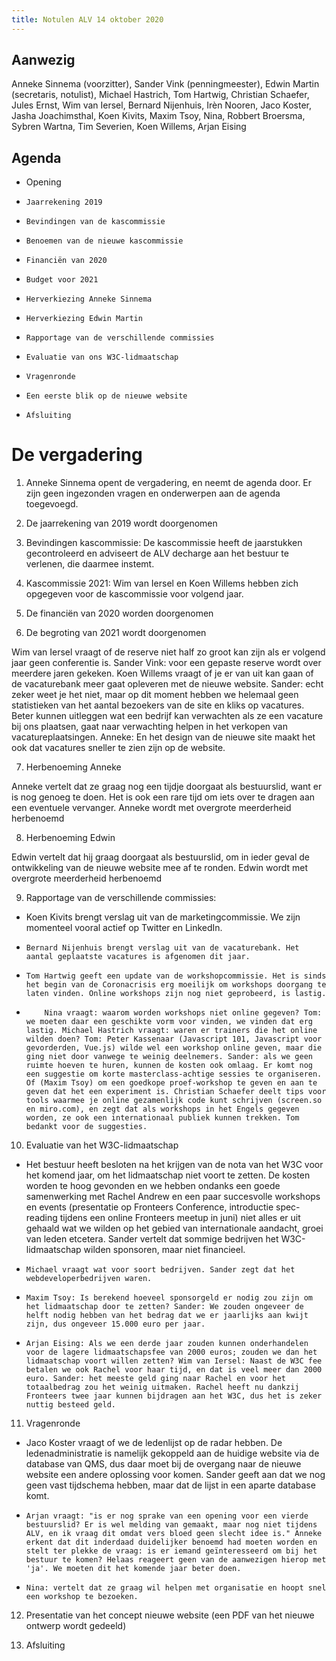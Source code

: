 ```yaml
---
title: Notulen ALV 14 oktober 2020
---
```


## Aanwezig

Anneke Sinnema (voorzitter), Sander Vink (penningmeester), Edwin Martin (secretaris, notulist), Michael Hastrich, Tom Hartwig, Christian Schaefer, Jules Ernst, Wim van Iersel, Bernard Nijenhuis, Irèn Nooren, Jaco Koster, Jasha Joachimsthal, Koen Kivits, Maxim Tsoy, Nina, Robbert Broersma, Sybren Wartna, Tim Severien, Koen Willems, Arjan Eising

## Agenda

- Opening
-     Jaarrekening 2019
-     Bevindingen van de kascommissie
-     Benoemen van de nieuwe kascommissie
-     Financiën van 2020
-     Budget voor 2021
-     Herverkiezing Anneke Sinnema
-     Herverkiezing Edwin Martin
-     Rapportage van de verschillende commissies
-     Evaluatie van ons W3C-lidmaatschap
-     Vragenronde
-     Een eerste blik op de nieuwe website
-     Afsluiting

# De vergadering

1. Anneke Sinnema opent de vergadering, en neemt de agenda door. Er zijn geen ingezonden vragen en onderwerpen aan de agenda toegevoegd.

2. De jaarrekening van 2019 wordt doorgenomen

3. Bevindingen kascommissie: De kascommissie heeft de jaarstukken gecontroleerd en adviseert de ALV decharge aan het bestuur te verlenen, die daarmee instemt.

4. Kascommissie 2021: Wim van Iersel en Koen Willems hebben zich opgegeven voor de kascommissie voor volgend jaar.

5. De financiën van 2020 worden doorgenomen

6. De begroting van 2021 wordt doorgenomen

Wim van Iersel vraagt of de reserve niet half zo groot kan zijn als er volgend jaar geen conferentie is. Sander Vink: voor een gepaste reserve wordt over meerdere jaren gekeken.
Koen Willems vraagt of je er van uit kan gaan of de vacaturebank meer gaat opleveren met de nieuwe website. Sander: echt zeker weet je het niet, maar op dit moment hebben we helemaal geen statistieken van het aantal bezoekers van de site en kliks op vacatures. Beter kunnen uitleggen wat een bedrijf kan verwachten als ze een vacature bij ons plaatsen, gaat naar verwachting helpen in het verkopen van vacatureplaatsingen. Anneke: En het design van de nieuwe site maakt het ook dat vacatures sneller te zien zijn op de website.

7. Herbenoeming Anneke

Anneke vertelt dat ze graag nog een tijdje doorgaat als bestuurslid, want er is nog genoeg te doen. Het is ook een rare tijd om iets over te dragen aan een eventuele vervanger. Anneke wordt met overgrote meerderheid herbenoemd

8. Herbenoeming Edwin

Edwin vertelt dat hij graag doorgaat als bestuurslid, om in ieder geval de ontwikkeling van de nieuwe website mee af te ronden. Edwin wordt met overgrote meerderheid herbenoemd

9. Rapportage van de verschillende commissies:

- Koen Kivits brengt verslag uit van de marketingcommissie. We zijn momenteel vooral actief op Twitter en LinkedIn.
-     Bernard Nijenhuis brengt verslag uit van de vacaturebank. Het aantal geplaatste vacatures is afgenomen dit jaar.
-     Tom Hartwig geeft een update van de workshopcommissie. Het is sinds het begin van de Coronacrisis erg moeilijk om workshops doorgang te laten vinden. Online workshops zijn nog niet geprobeerd, is lastig.
-         Nina vraagt: waarom worden workshops niet online gegeven? Tom: we moeten daar een geschikte vorm voor vinden, we vinden dat erg lastig. Michael Hastrich vraagt: waren er trainers die het online wilden doen? Tom: Peter Kassenaar (Javascript 101, Javascript voor gevorderden, Vue.js) wilde wel een workshop online geven, maar die ging niet door vanwege te weinig deelnemers. Sander: als we geen ruimte hoeven te huren, kunnen de kosten ook omlaag. Er komt nog een suggestie om korte masterclass-achtige sessies te organiseren. Of (Maxim Tsoy) om een goedkope proef-workshop te geven en aan te geven dat het een experiment is. Christian Schaefer deelt tips voor tools waarmee je online gezamenlijk code kunt schrijven (screen.so en miro.com), en zegt dat als workshops in het Engels gegeven worden, ze ook een internationaal publiek kunnen trekken. Tom bedankt voor de suggesties.

10. Evaluatie van het W3C-lidmaatschap

- Het bestuur heeft besloten na het krijgen van de nota van het W3C voor het komend jaar, om het lidmaatschap niet voort te zetten. De kosten worden te hoog gevonden en we hebben ondanks een goede samenwerking met Rachel Andrew en een paar succesvolle workshops en events (presentatie op Fronteers Conference, introductie spec-reading tijdens een online Fronteers meetup in juni) niet alles er uit gehaald wat we wilden op het gebied van internationale aandacht, groei van leden etcetera. Sander vertelt dat sommige bedrijven het W3C-lidmaatschap wilden sponsoren, maar niet financieel.
-     Michael vraagt wat voor soort bedrijven. Sander zegt dat het webdeveloperbedrijven waren.
-     Maxim Tsoy: Is berekend hoeveel sponsorgeld er nodig zou zijn om het lidmaatschap door te zetten? Sander: We zouden ongeveer de helft nodig hebben van het bedrag dat we er jaarlijks aan kwijt zijn, dus ongeveer 15.000 euro per jaar.
-     Arjan Eising: Als we een derde jaar zouden kunnen onderhandelen voor de lagere lidmaatschapsfee van 2000 euros; zouden we dan het lidmaatschap voort willen zetten? Wim van Iersel: Naast de W3C fee betalen we ook Rachel voor haar tijd, en dat is veel meer dan 2000 euro. Sander: het meeste geld ging naar Rachel en voor het totaalbedrag zou het weinig uitmaken. Rachel heeft nu dankzij Fronteers twee jaar kunnen bijdragen aan het W3C, dus het is zeker nuttig besteed geld.

11. Vragenronde

- Jaco Koster vraagt of we de ledenlijst op de radar hebben. De ledenadministratie is namelijk gekoppeld aan de huidige website via de database van QMS, dus daar moet bij de overgang naar de nieuwe website een andere oplossing voor komen. Sander geeft aan dat we nog geen vast tijdschema hebben, maar dat de lijst in een aparte database komt.
-     Arjan vraagt: "is er nog sprake van een opening voor een vierde bestuurslid? Er is wel melding van gemaakt, maar nog niet tijdens ALV, en ik vraag dit omdat vers bloed geen slecht idee is." Anneke erkent dat dit inderdaad duidelijker benoemd had moeten worden en stelt ter plekke de vraag: is er iemand geïnteresseerd om bij het bestuur te komen? Helaas reageert geen van de aanwezigen hierop met 'ja'. We moeten dit het komende jaar beter doen.
-     Nina: vertelt dat ze graag wil helpen met organisatie en hoopt snel een workshop te bezoeken.

12. Presentatie van het concept nieuwe website (een PDF van het nieuwe ontwerp wordt gedeeld)

13. Afsluiting
